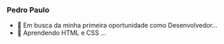 ### Pedro Paulo



- 🔭 Em busca da minha primeira oportunidade como Desenvolvedor...
- 🌱 Aprendendo HTML e CSS ...
